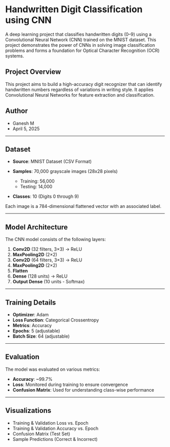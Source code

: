 # Handwritten Digit Classification using CNN

A deep learning project that classifies handwritten digits (0–9) using a Convolutional Neural Network (CNN) trained on the MNIST dataset. This project demonstrates the power of CNNs in solving image classification problems and forms a foundation for Optical Character Recognition (OCR) systems.

## Project Overview

This project aims to build a high-accuracy digit recognizer that can identify handwritten numbers regardless of variations in writing style. It applies Convolutional Neural Networks for feature extraction and classification.

## Author

* Ganesh M 
* April 5, 2025

---

## Dataset

* **Source**: MNIST Dataset (CSV Format)
* **Samples**: 70,000 grayscale images (28x28 pixels)

  * Training: 56,000
  * Testing: 14,000
* **Classes**: 10 (Digits 0 through 9)

Each image is a 784-dimensional flattened vector with an associated label.

---

## Model Architecture

The CNN model consists of the following layers:

1. **Conv2D** (32 filters, 3×3) → ReLU
2. **MaxPooling2D** (2×2)
3. **Conv2D** (64 filters, 3×3) → ReLU
4. **MaxPooling2D** (2×2)
5. **Flatten**
6. **Dense** (128 units) → ReLU
7. **Output Dense** (10 units - Softmax)

---

## Training Details

* **Optimizer**: Adam
* **Loss Function**: Categorical Crossentropy
* **Metrics**: Accuracy
* **Epochs**: 5 (adjustable)
* **Batch Size**: 64 (adjustable)

---

## Evaluation

The model was evaluated on various metrics:

* **Accuracy**: \~99.7%
* **Loss**: Monitored during training to ensure convergence
* **Confusion Matrix**: Used for understanding class-wise performance

---

## Visualizations

* Training & Validation Loss vs. Epoch
* Training & Validation Accuracy vs. Epoch
* Confusion Matrix (Test Set)
* Sample Predictions (Correct & Incorrect)

